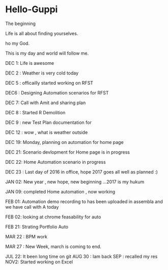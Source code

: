 # Hello-Guppi
The beginning 

Life is all about finding yourselves. 

ho my God.

This is my day and world will follow me.


DEC 1: Life is awesome

DEC 2 : Weather is very cold today 


DEC 5 : officailly started working on RFST


DEC6 : Designing Automation scenarios for RFST



DEC 7: Call with Amit and sharing plan 

DEC 8 : Started R Demolition 

DEC 9 : new Test Plan documentation for 

DEC 12 : wow , what is weather outside 

DEC 19: Monday, planning on automation for home page 

DEC 21: Scenario devlopment for Home page is in progress

DEC 22: Home Automation scenario in progress

DEC 23 : Last day of 2016 in office, hope 2017 goes all well as planned :)

JAN 02: New year , new hope, new beginning ...2017 is my hukum 


JAN 09: completed Home automation , now working 

FEB 01: Automation demo recording to has been uploaded in assembla and we have call with A today 

FEB 02: looking at chrome feasability for auto

FEB 21: Strating Portfolio Auto

MAR 22 : BPM work

MAR 27 : New Week, march is coming to end.

JUL 22: It been long time on git
AUG 30 : Iam back
SEP : recalled my res
NOV2: Started working on Excel
